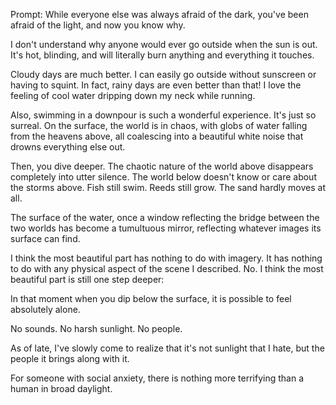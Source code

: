 Prompt: While everyone else was always afraid of the dark, you've been afraid of the light, and now you know why.

I don't understand why anyone would ever go outside when the sun is out. It's hot, blinding, and will literally burn anything and everything it touches.

Cloudy days are much better. I can easily go outside without sunscreen or having to squint. In fact, rainy days are even better than that! I love the feeling of cool water dripping down my neck while running.

Also, swimming in a downpour is such a wonderful experience. It's just so surreal. On the surface, the world is in chaos, with globs of water falling from the heavens above, all coalescing into a beautiful white noise that drowns everything else out.

Then, you dive deeper. The chaotic nature of the world above disappears completely into utter silence. The world below doesn't know or care about the storms above. Fish still swim. Reeds still grow. The sand hardly moves at all.

The surface of the water, once a window reflecting the bridge between the two worlds has become a tumultuous mirror, reflecting whatever images its surface can find.

I think the most beautiful part has nothing to do with imagery. It has nothing to do with any physical aspect of the scene I described. No. I think the most beautiful part is still one step deeper:

In that moment when you dip below the surface, it is possible to feel absolutely alone.

No sounds. No harsh sunlight. No people.

As of late, I've slowly come to realize that it's not sunlight that I hate, but the people it brings along with it.

For someone with social anxiety, there is nothing more terrifying than a human in broad daylight.


